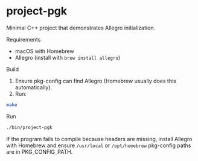 # project-pgk

Minimal C++ project that demonstrates Allegro initialization.

Requirements
- macOS with Homebrew
- Allegro (install with `brew install allegro`)

Build
1. Ensure pkg-config can find Allegro (Homebrew usually does this automatically).
2. Run:

```sh
make
```

Run

```sh
./bin/project-pgk
```

If the program fails to compile because headers are missing, install Allegro with Homebrew and ensure `/usr/local` or `/opt/homebrew` pkg-config paths are in PKG_CONFIG_PATH.
